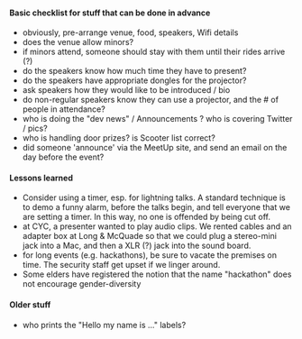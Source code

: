 

#### Basic checklist for stuff that can be done in advance

* obviously, pre-arrange venue, food, speakers, Wifi details
* does the venue allow minors?
* if minors attend, someone should stay with them until their rides arrive (?)
* do the speakers know how much time they have to present?
* do the speakers have appropriate dongles for the projector?
* ask speakers how they would like to be introduced / bio
* do non-regular speakers know they can use a projector, and the # of people in attendance?
* who is doing the "dev news" / Announcements ? who is covering Twitter / pics?
* who is handling door prizes? is Scooter list correct?
* did someone 'announce' via the MeetUp site, and send an email on the day before the event?

#### Lessons learned
* Consider using a timer, esp. for lightning talks. A standard technique is to demo a funny alarm, before the talks begin, and tell everyone that we are setting a timer. In this way, no one is offended by being cut off.
* at CYC, a presenter wanted to play audio clips. We rented cables and an adapter box at Long & McQuade so that we could plug a stereo-mini jack into a Mac, and then a XLR (?) jack into the sound board.
* for long events (e.g. hackathons), be sure to vacate the premises on time. The security staff get upset if we linger around.
* Some elders have registered the notion that the name "hackathon" does not encourage gender-diversity

#### Older stuff
* who prints the "Hello my name is ..." labels? 
